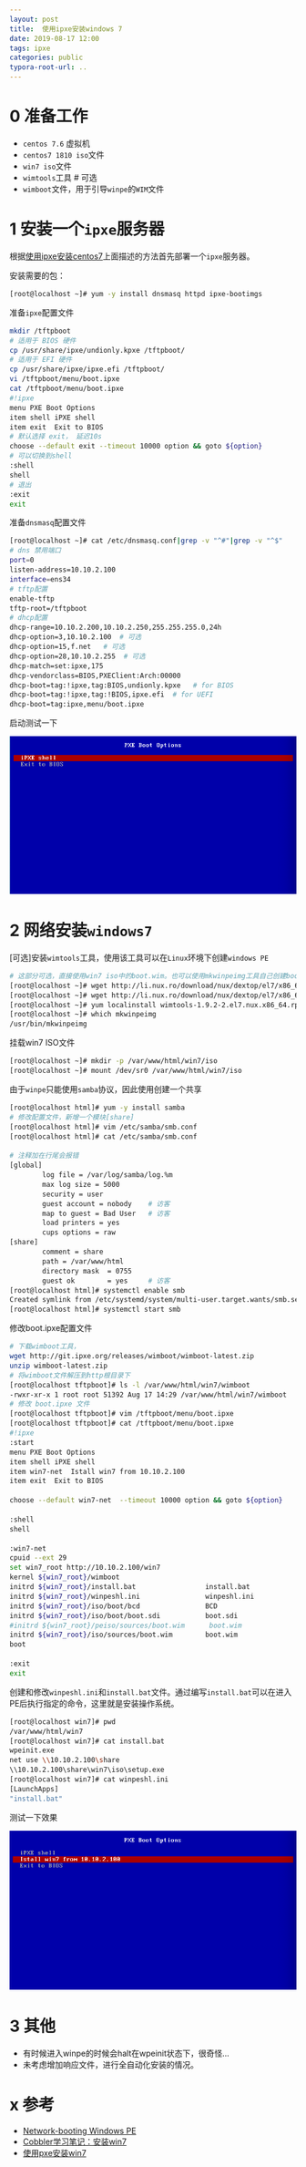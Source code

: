 ```yaml
---
layout: post
title:  使用ipxe安装windows 7
date: 2019-08-17 12:00
tags: ipxe
categories: public
typora-root-url: ..
---
```




# 0 准备工作



- `centos 7.6` 虚拟机
- `centos7 1810 iso`文件
- `win7 iso`文件
- `wimtools`工具   # 可选
- `wimboot`文件，用于引导`winpe`的`WIM`文件



# 1 安装一个`ipxe`服务器

根据[使用ipxe安装centos7](/public/2019/08/12/net-install-centos7-with-ipxe.html)上面描述的方法首先部署一个`ipxe`服务器。

安装需要的包：

```bash
[root@localhost ~]# yum -y install dnsmasq httpd ipxe-bootimgs
```

准备`ipxe`配置文件

```bash
mkdir /tftpboot
# 适用于 BIOS 硬件
cp /usr/share/ipxe/undionly.kpxe /tftpboot/
# 适用于 EFI 硬件
cp /usr/share/ipxe/ipxe.efi /tftpboot/
vi /tftpboot/menu/boot.ipxe
cat /tftpboot/menu/boot.ipxe
#!ipxe
menu PXE Boot Options
item shell iPXE shell
item exit  Exit to BIOS
# 默认选择 exit， 延迟10s
choose --default exit --timeout 10000 option && goto ${option}
# 可以切换到shell
:shell
shell
# 退出
:exit
exit
```

准备`dnsmasq`配置文件

```bash
[root@localhost ~]# cat /etc/dnsmasq.conf|grep -v "^#"|grep -v "^$"
# dns 禁用端口
port=0
listen-address=10.10.2.100
interface=ens34
# tftp配置
enable-tftp
tftp-root=/tftpboot
# dhcp配置
dhcp-range=10.10.2.200,10.10.2.250,255.255.255.0,24h
dhcp-option=3,10.10.2.100  # 可选
dhcp-option=15,f.net   # 可选
dhcp-option=28,10.10.2.255  # 可选
dhcp-match=set:ipxe,175
dhcp-vendorclass=BIOS,PXEClient:Arch:00000
dhcp-boot=tag:!ipxe,tag:BIOS,undionly.kpxe   # for BIOS
dhcp-boot=tag:!ipxe,tag:!BIOS,ipxe.efi  # for UEFI
dhcp-boot=tag:ipxe,menu/boot.ipxe
```

启动测试一下

![](/images/2019-08-18-net-install-win7-with-ipxe/pxe-boot-options.png)




# 2 网络安装`windows7`

[可选]安装`wimtools`工具，使用该工具可以在`Linux`环境下创建`windows PE`

```bash
# 这部分可选，直接使用win7 iso中的boot.wim。也可以使用mkwinpeimg工具自己创建boot.wim，但是似乎没有什么区别；
[root@localhost ~]# wget http://li.nux.ro/download/nux/dextop/el7/x86_64//wimtools-1.9.2-2.el7.nux.x86_64.rpm
[root@localhost ~]# wget http://li.nux.ro/download/nux/dextop/el7/x86_64/libwim15-1.9.2-2.el7.nux.x86_64.rpm
[root@localhost ~]# yum localinstall wimtools-1.9.2-2.el7.nux.x86_64.rpm libwim15-1.9.2-2.el7.nux.x86_64.rpm
[root@localhost ~]# which mkwinpeimg
/usr/bin/mkwinpeimg
```

挂载win7 ISO文件

```bash
[root@localhost ~]# mkdir -p /var/www/html/win7/iso
[root@localhost ~]# mount /dev/sr0 /var/www/html/win7/iso
```
由于`winpe`只能使用`samba`协议，因此使用创建一个共享

```bash
[root@localhost html]# yum -y install samba
# 修改配置文件，新增一个模块[share]
[root@localhost html]# vim /etc/samba/smb.conf
[root@localhost html]# cat /etc/samba/smb.conf

# 注释加在行尾会报错
[global]
        log file = /var/log/samba/log.%m
        max log size = 5000
        security = user
        guest account = nobody    # 访客
        map to guest = Bad User   # 访客
        load printers = yes
        cups options = raw
[share]
        comment = share
        path = /var/www/html
        directory mask  = 0755
        guest ok        = yes     # 访客
[root@localhost html]# systemctl enable smb
Created symlink from /etc/systemd/system/multi-user.target.wants/smb.service to /usr/lib/systemd/system/smb.service.
[root@localhost html]# systemctl start smb
```

修改boot.ipxe配置文件

```bash
# 下载wimboot工具，
wget http://git.ipxe.org/releases/wimboot/wimboot-latest.zip
unzip wimboot-latest.zip
# 将wimboot文件解压到http根目录下
[root@localhost tftpboot]# ls -l /var/www/html/win7/wimboot
-rwxr-xr-x 1 root root 51392 Aug 17 14:29 /var/www/html/win7/wimboot
# 修改 boot.ipxe 文件
[root@localhost tftpboot]# vim /tftpboot/menu/boot.ipxe
[root@localhost tftpboot]# cat /tftpboot/menu/boot.ipxe
#!ipxe
:start
menu PXE Boot Options
item shell iPXE shell
item win7-net  Istall win7 from 10.10.2.100
item exit  Exit to BIOS

choose --default win7-net  --timeout 10000 option && goto ${option}

:shell
shell

:win7-net
cpuid --ext 29
set win7_root http://10.10.2.100/win7
kernel ${win7_root}/wimboot
initrd ${win7_root}/install.bat                 install.bat
initrd ${win7_root}/winpeshl.ini                winpeshl.ini
initrd ${win7_root}/iso/boot/bcd                BCD
initrd ${win7_root}/iso/boot/boot.sdi           boot.sdi
#initrd ${win7_root}/peiso/sources/boot.wim      boot.wim
initrd ${win7_root}/iso/sources/boot.wim        boot.wim
boot

:exit
exit


```

创建和修改`winpeshl.ini`和`install.bat`文件。通过编写`install.bat`可以在进入PE后执行指定的命令，这里就是安装操作系统。

```bash
[root@localhost win7]# pwd
/var/www/html/win7
[root@localhost win7]# cat install.bat
wpeinit.exe
net use \\10.10.2.100\share
\\10.10.2.100\share\win7\iso\setup.exe
[root@localhost win7]# cat winpeshl.ini
[LaunchApps]
"install.bat"
```

测试一下效果

![](/images/2019-08-18-net-install-win7-with-ipxe/install-win7-item.png)

# 3 其他

- 有时候进入winpe的时候会halt在wpeinit状态下，很奇怪...
- 未考虑增加响应文件，进行全自动化安装的情况。


# x 参考

- [Network-booting Windows PE](<http://ipxe.org/howto/winpe>)
- [Cobbler学习笔记：安装win7](/public/2018/09/02/install-win7-with-cobbler.html)
- [使用pxe安装win7](/lib/staticfile/net-install-win7-with-pxe.txt)
